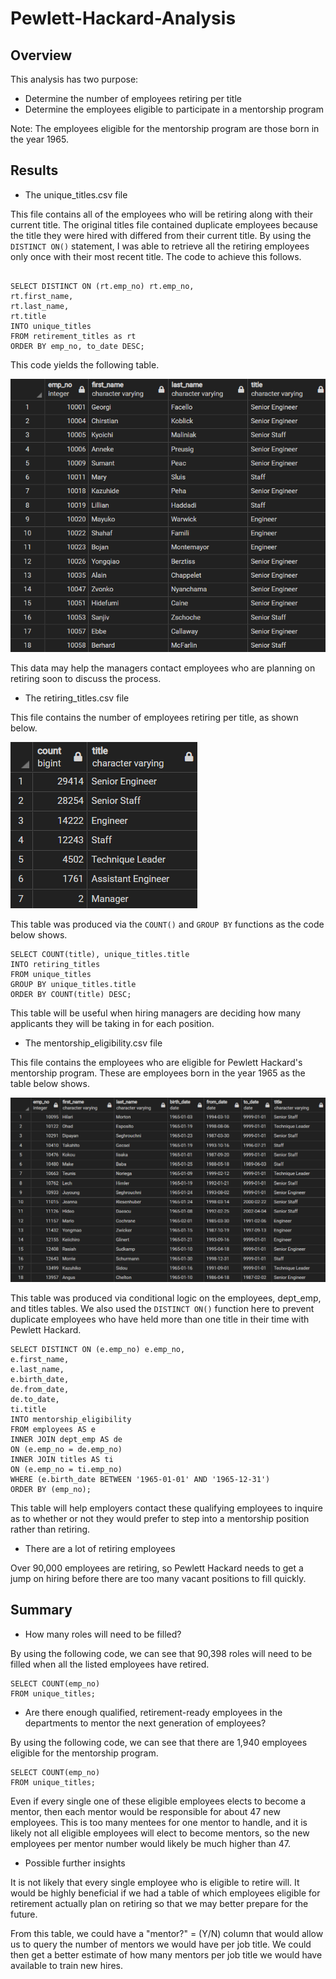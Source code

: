 # Pewlett-Hackard-Analysis

## Overview

This analysis has two purpose:

- Determine the number of employees retiring per title
- Determine the employees eligible to participate in a mentorship program

Note: The employees eligible for the mentorship program are those born in the year 1965.

## Results

- The unique_titles.csv file

This file contains all of the employees who will be retiring along with their current title.  The original titles file contained duplicate employees because the title they were hired with differed from their current title.  By using the `DISTINCT ON()` statement, I was able to retrieve all the retiring employees only once with their most recent title.  The code to achieve this follows.

```

SELECT DISTINCT ON (rt.emp_no) rt.emp_no,
rt.first_name,
rt.last_name,
rt.title
INTO unique_titles
FROM retirement_titles as rt
ORDER BY emp_no, to_date DESC;

```

This code yields the following table.

![](screenshots/unique_titles.png)

This data may help the managers contact employees who are planning on retiring soon to discuss the process.

- The retiring_titles.csv file

This file contains the number of employees retiring per title, as shown below.

![](screenshots/retiring_titles.png)

This table was produced via the `COUNT()` and `GROUP BY` functions as the code below shows.

```
SELECT COUNT(title), unique_titles.title
INTO retiring_titles
FROM unique_titles
GROUP BY unique_titles.title
ORDER BY COUNT(title) DESC;
```

This table will be useful when hiring managers are deciding how many applicants they will be taking in for each position.

- The mentorship_eligibility.csv file

This file contains the employees who are eligible for Pewlett Hackard's mentorship program.  These are employees born in the year 1965 as the table below shows.

![](screenshots/mentorship_eligibility.png)

This table was produced via conditional logic on the employees, dept_emp, and titles tables.  We also used the `DISTINCT ON()` function here to prevent duplicate employees who have held more than one title in their time with Pewlett Hackard.

```
SELECT DISTINCT ON (e.emp_no) e.emp_no,
e.first_name,
e.last_name,
e.birth_date,
de.from_date,
de.to_date,
ti.title
INTO mentorship_eligibility
FROM employees AS e
INNER JOIN dept_emp AS de
ON (e.emp_no = de.emp_no)
INNER JOIN titles AS ti
ON (e.emp_no = ti.emp_no)
WHERE (e.birth_date BETWEEN '1965-01-01' AND '1965-12-31')
ORDER BY (emp_no);
```

This table will help employers contact these qualifying employees to inquire as to whether or not they would prefer to step into a mentorship position rather than retiring.

- There are a lot of retiring employees

Over 90,000 employees are retiring, so Pewlett Hackard needs to get a jump on hiring before there are too many vacant positions to fill quickly.

## Summary

- How many roles will need to be filled?
  
By using the following code, we can see that 90,398 roles will need to be filled when all the listed employees have retired.

```
SELECT COUNT(emp_no)
FROM unique_titles;
```

- Are there enough qualified, retirement-ready employees in the departments to mentor the next generation of employees?

By using the following code, we can see that there are 1,940 employees eligible for the mentorship program.

```
SELECT COUNT(emp_no)
FROM unique_titles;
```

Even if every single one of these eligible employees elects to become a mentor, then each mentor would be responsible for about 47 new employees.  This is too many mentees for one mentor to handle, and it is likely not all eligible employees will elect to become mentors, so the new employees per mentor number would likely be much higher than 47.

- Possible further insights

It is not likely that every single employee who is eligible to retire will.  It would be highly beneficial if we had a table of which employees eligible for retirement actually plan on retiring so that we may better prepare for the future.

From this table, we could have a "mentor?" = (Y/N) column that would allow us to query the number of mentors we would have per job title.  We could then get a better estimate of how many mentors per job title we would have available to train new hires.